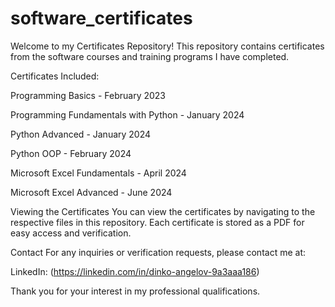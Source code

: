 # software_certificates

Welcome to my Certificates Repository! This repository contains certificates from the software courses and training programs I have completed. 

Certificates Included:

Programming Basics - February 2023

Programming Fundamentals with Python - January 2024

Python Advanced - January 2024

Python OOP - February 2024

Microsoft Excel Fundamentals - April 2024

Microsoft Excel Advanced - June 2024

Viewing the Certificates
You can view the certificates by navigating to the respective files in this repository. Each certificate is stored as a PDF for easy access and verification.

Contact
For any inquiries or verification requests, please contact me at:

LinkedIn: (https://linkedin.com/in/dinko-angelov-9a3aaa186)

Thank you for your interest in my professional qualifications.
